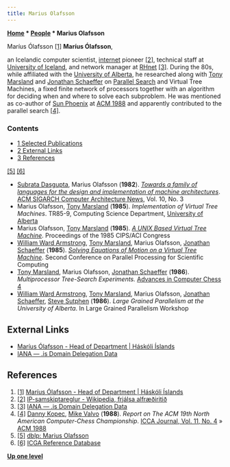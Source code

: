 ```yaml
---
title: Marius Olafsson
---
```

**[Home](Home "Home") \* [People](People "People") \* Marius Olafsson**



 [](https://www.hi.is/en/simaskra/1106) Maríus Ólafsson <a id="cite-note-1" href="#cite-ref-1">[1]</a> 
**Maríus Ólafsson**,  

an Icelandic computer scientist, [internet](https://en.wikipedia.org/wiki/Internet) pioneer 
<a id="cite-note-2" href="#cite-ref-2">[2]</a>, 
technical staff at [University of Iceland](https://en.wikipedia.org/wiki/University_of_Iceland), and network manager at [RHnet](https://en.wikipedia.org/wiki/RHnet) <a id="cite-note-3" href="#cite-ref-3">[3]</a>. 
During the 80s, while affiliated with the [University of Alberta](University_of_Alberta "University of Alberta"), he researched along with [Tony Marsland](Tony_Marsland "Tony Marsland") and [Jonathan Schaeffer](Jonathan_Schaeffer "Jonathan Schaeffer") on [Parallel Search](Parallel_Search "Parallel Search") and Virtual Tree Machines, 
a fixed finite network of processors together with an algorithm for deciding when and where to solve each subproblem. 
He was mentioned as co-author of [Sun Phoenix](Phoenix "Phoenix") at [ACM 1988](ACM_1988 "ACM 1988") and apparently contributed to the parallel search 
<a id="cite-note-4" href="#cite-ref-4">[4]</a>. 


  




### Contents


* [1 Selected Publications](#selected-publications)
* [2 External Links](#external-links)
* [3 References](#references)






<a id="cite-note-5" href="#cite-ref-5">[5]</a> <a id="cite-note-6" href="#cite-ref-6">[6]</a>



* [Subrata Dasgupta](https://en.wikipedia.org/wiki/Subrata_Dasgupta), Marius Olafsson (**1982**). *[Towards a family of languages for the design and implementation of machine architectures](https://dl.acm.org/doi/10.1145/1067649.801724)*. [ACM SIGARCH Computer Architecture News](ACM#SIGARCH "ACM"), Vol. 10, No. 3
* Marius Olafsson, [Tony Marsland](Tony_Marsland "Tony Marsland") (**1985**). *Implementation of Virtual Tree Machines*. TR85-9, Computing Science Department, [University of Alberta](University_of_Alberta "University of Alberta")
* Marius Olafsson, [Tony Marsland](Tony_Marsland "Tony Marsland") (**1985**). *[A UNIX Based Virtual Tree Machine](http://docplayer.net/95163278-A-unix-based-virtual-tree-machine.html)*. Proceedings of the 1985 CIPS/ACI Congress
* [William Ward Armstrong](Mathematician#WWArmstrong "Mathematician"), [Tony Marsland](Tony_Marsland "Tony Marsland"), Marius Olafsson, [Jonathan Schaeffer](Jonathan_Schaeffer "Jonathan Schaeffer") (**1985**). *[Solving Equations of Motion on a Virtual Tree Machine](https://dl.acm.org/doi/10.1137/0908013)*. Second Conference on Parallel Processing for Scientific Computing
* [Tony Marsland](Tony_Marsland "Tony Marsland"), Marius Olafsson, [Jonathan Schaeffer](Jonathan_Schaeffer "Jonathan Schaeffer") (**1986**). *Multiprocessor Tree-Search Experiments.* [Advances in Computer Chess 4](Advances_in_Computer_Chess_4 "Advances in Computer Chess 4")
* [William Ward Armstrong](Mathematician#WWArmstrong "Mathematician"), [Tony Marsland](Tony_Marsland "Tony Marsland"), Marius Olafsson, [Jonathan Schaeffer](Jonathan_Schaeffer "Jonathan Schaeffer"), [Steve Sutphen](index.php?title=Steve_Sutphen&action=edit&redlink=1 "Steve Sutphen (page does not exist)") (**1986**). *Large Grained Parallelism at the University of Alberta*. In Large Grained Parallelism Workshop


## External Links


* [Maríus Ólafsson - Head of Department | Háskóli Íslands](https://www.hi.is/en/simaskra/1106)
* [IANA — .is Domain Delegation Data](http://www.iana.org/domains/root/db/is.html)


## References


1. <a id="cite-ref-1" href="#cite-note-1">[1]</a> [Maríus Ólafsson - Head of Department | Háskóli Íslands](https://www.hi.is/en/simaskra/1106)
2. <a id="cite-ref-2" href="#cite-note-2">[2]</a> [IP-samskiptareglur - Wikipedia, frjálsa alfræðiritið](http://is.wikipedia.org/wiki/IP-samskiptareglur)
3. <a id="cite-ref-3" href="#cite-note-3">[3]</a> [IANA — .is Domain Delegation Data](http://www.iana.org/domains/root/db/is.html)
4. <a id="cite-ref-4" href="#cite-note-4">[4]</a> [Danny Kopec](Danny_Kopec "Danny Kopec"), [Mike Valvo](Michael_Valvo "Michael Valvo") (**1988**). *Report on The ACM 19th North American Computer-Chess Championship*. [ICCA Journal, Vol. 11, No. 4](ICGA_Journal#11_4 "ICGA Journal") » [ACM 1988](ACM_1988 "ACM 1988")
5. <a id="cite-ref-5" href="#cite-note-5">[5]</a> [dblp: Marius Olafsson](https://dblp.org/pers/hd/o/Olafsson:Marius)
6. <a id="cite-ref-6" href="#cite-note-6">[6]</a> [ICGA Reference Database](ICGA_Journal#RefDB "ICGA Journal")

**[Up one level](People "People")**







 

